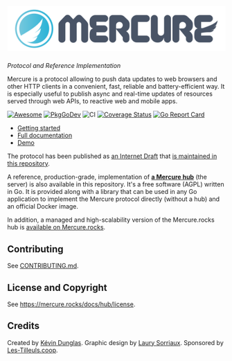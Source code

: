 <h1 align="center"><a href="https://mercure.rocks"><img src="public/mercure.svg" alt="Mercure: Real-time Made Easy" title="Live Updates Made Easy"></a></h1>

*Protocol and Reference Implementation*

Mercure is a protocol allowing to push data updates to web browsers and other HTTP clients in a convenient, fast, reliable and battery-efficient way.
It is especially useful to publish async and real-time updates of resources served through web APIs, to reactive web and mobile apps.

[![Awesome](https://awesome.re/badge.svg)](docs/ecosystem/awesome.md)
[![PkgGoDev](https://pkg.go.dev/badge/github.com/dunglas/mercure)](https://pkg.go.dev/github.com/dunglas/mercure)
![CI](https://github.com/dunglas/mercure/workflows/CI/badge.svg)
[![Coverage Status](https://coveralls.io/repos/github/dunglas/mercure/badge.svg?branch=master)](https://coveralls.io/github/dunglas/mercure?branch=master)
[![Go Report Card](https://goreportcard.com/badge/github.com/dunglas/mercure)](https://goreportcard.com/report/github.com/dunglas/mercure)

* [Getting started](https://mercure.rocks/docs/getting-started)
* [Full documentation](https://mercure.rocks/docs)
* [Demo](https://demo.mercure.rocks/)

The protocol has been published as [an Internet Draft](https://datatracker.ietf.org/doc/draft-dunglas-mercure/) that [is maintained in this repository](https://mercure.rocks/spec).

A reference, production-grade, implementation of [**a Mercure hub**](https://mercure.rocks/docs/hub/install) (the server) is also available in this repository.
It's a free software (AGPL) written in Go. It is provided along with a library that can be used in any Go application to implement the Mercure protocol directly (without a hub) and an official Docker image.

In addition, a managed and high-scalability version of the Mercure.rocks hub is [available on Mercure.rocks](https://mercure.rocks/pricing).

## Contributing

See [CONTRIBUTING.md](CONTRIBUTING.md).

## License and Copyright 

See https://mercure.rocks/docs/hub/license.

## Credits

Created by [Kévin Dunglas](https://dunglas.fr). Graphic design by [Laury Sorriaux](https://github.com/ginifizz).
Sponsored by [Les-Tilleuls.coop](https://les-tilleuls.coop).
